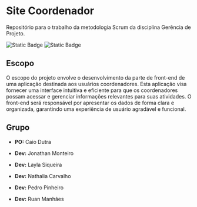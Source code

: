 # **Site Coordenador**
Repositório para o trabalho da metodologia Scrum da disciplina Gerência de Projeto.

![Static Badge](https://img.shields.io/badge/Status-Em%20desenvolvimento-yellow) ![Static Badge](https://img.shields.io/badge/HTML5-orange)


## Escopo

O escopo do projeto envolve o desenvolvimento da parte de front-end de uma aplicação destinada aos usuários coordenadores. Esta aplicação visa fornecer uma interface intuitiva e eficiente para que os coordenadores possam acessar e gerenciar informações relevantes para suas atividades. O front-end será responsável por apresentar os dados de forma clara e organizada, garantindo uma experiência de usuário agradável e funcional.

## Grupo

* **PO:** Caio Dutra

* **Dev:** Jonathan Monteiro 

* **Dev:** Layla Siqueira

* **Dev:** Nathalia Carvalho

* **Dev:** Pedro Pinheiro

* **Dev:** Ruan Manhães

